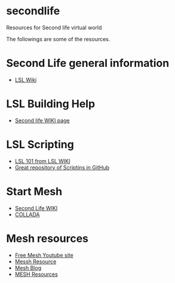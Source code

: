 # secondlife
Resources for Second life virtual world

The followings are some of the resources.

# Second Life general information

* [LSL Wiki](http://wiki.secondlife.com/wiki/Main_Page)

# LSL Building Help

* [Second life WIKI page](http://wiki.secondlife.com/wiki/Building_Tools)

# LSL Scripting
* [LSL 101 from LSL WIKI](http://wiki.secondlife.com/wiki/A_Basic_LSL_Tutorial)
* [Great repository of Scriptins in GitHub](https://github.com/Outworldz/LSL-Scripts)

# Start Mesh

* [Second Life WIKI](http://wiki.secondlife.com/wiki/Mesh/Creating_a_mesh)
* [COLLADA](https://en.wikipedia.org/wiki/COLLADA)

# Mesh resources

* [Free Mesh Youtube site](https://www.youtube.com/watch?v=Jzmzv32SS4k)
* [Messh Resource](https://marketplace.secondlife.com/p/Omega-System-Kit-Maitreya/6709966?id=6709966&slug=Omega-System-Kit-Maitreya)
* [Mesh Blog](https://ryanschultz.com/2018/09/24/second-life-steals-deals-and-freebies-free-mesh-heads-and-bodies-for-female-second-life-avatars/)
* [MESH Resources](https://www.hypergridbusiness.com/2017/01/mesh-bodies-available-in-opensim/)
